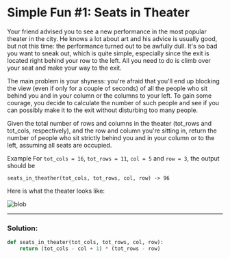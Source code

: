 # Simple Fun #1: Seats in Theater

Your friend advised you to see a new performance in the most popular theater in the city. He knows a lot about art and his advice is usually good, but not this time: the performance turned out to be awfully dull. It's so bad you want to sneak out, which is quite simple, especially since the exit is located right behind your row to the left. All you need to do is climb over your seat and make your way to the exit.

The main problem is your shyness: you're afraid that you'll end up blocking the view (even if only for a couple of seconds) of all the people who sit behind you and in your column or the columns to your left. To gain some courage, you decide to calculate the number of such people and see if you can possibly make it to the exit without disturbing too many people.

Given the total number of rows and columns in the theater (tot_rows and tot_cols, respectively), and the row and column you're sitting in, return the number of people who sit strictly behind you and in your column or to the left, assuming all seats are occupied.

Example
For `tot_cols = 16`, `tot_rows = 11`, `col = 5` and `row = 3`, the output should be

```
seats_in_theather(tot_cols, tot_rows, col, row) -> 96
```

Here is what the theater looks like:

![blob](https://user-images.githubusercontent.com/106253049/177190405-d2c6d966-4c8f-4894-a438-7946581aa150.png)

---

### Solution:

```python
def seats_in_theater(tot_cols, tot_rows, col, row):
    return (tot_cols - col + 1) * (tot_rows - row)
```
